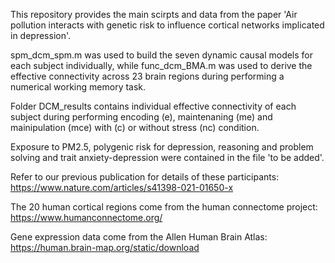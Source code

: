 This repository provides the main scirpts and data from the paper 'Air pollution interacts with genetic risk to influence cortical networks implicated in depression'. 

spm_dcm_spm.m was used to build the seven dynamic causal models for each subject individually, while func_dcm_BMA.m was used to derive the effective connectivity across 23 brain regions during performing a numerical working memory task.

Folder DCM_results contains individual effective connectivity of each subject during performing encoding (e), maintenaning (me) and mainipulation (mce) with (c) or without stress (nc) condition.

Exposure to PM2.5, polygenic risk for depression, reasoning and problem solving and trait anxiety-depression were contained in the file 'to be added'.

Refer to our previous publication for details of these participants: https://www.nature.com/articles/s41398-021-01650-x 

The 20 human cortical regions come from the human connectome project: https://www.humanconnectome.org/ 

Gene expression data come from the Allen Human Brain Atlas: https://human.brain-map.org/static/download

